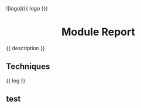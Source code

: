 ![logo]({{ logo }})

<center> <h1>Module Report</h1> </center>

{{ description }}

## Techniques
{{ log }}

## test
